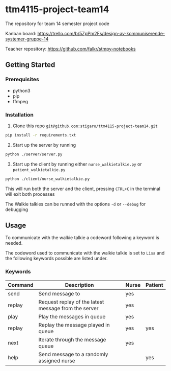 # ttm4115-project-team14
The repository for team 14 semester project code

Kanban board:
https://trello.com/b/5ZpPm2Fs/design-av-kommuniserende-systemer-gruppe-14

Teacher repository:
https://github.com/falkr/stmpy-notebooks

## Getting Started

### Prerequisites
- python3
- pip
- ffmpeg

### Installation

1. Clone this repo `git@github.com:stigaro/ttm4115-project-team14.git`
```sh
pip install -r requirements.txt
```

2. Start up the server by running
```sh
python ./server/server.py
```

3. Start up the client by running either `nurse_walkietalkie.py` or `patient_walkietalkie.py`
```sh
python ./client/nurse_walkietalkie.py
```

This will run both the server and the client, pressing `CTRL+C` in the terminal will exit both processes

The Walkie talkies can be runned with the options `-d` or `--debug` for debugging

## Usage

To communicate with the walkie talkie a codeword following a keyword is needed.

The codeword used to communicate with the walkie talkie is set to `Lisa` and the following keywords possible are listed under.

### Keywords

| Command       | Description                                          | Nurse | Patient |
|---------------|------------------------------------------------------|-------|---------|
| send <name>   | Send message to <name>                               | yes   |         |
| replay <name> | Request replay of the latest message from the server | yes   |         |
| play          | Play the messages in queue                           | yes   |         |
| replay        | Replay the message played in queue                   | yes   | yes     |
| next          | Iterate through the message queue                    | yes   |         |
| help          | Send message to a randomly assigned nurse            |       | yes     |
